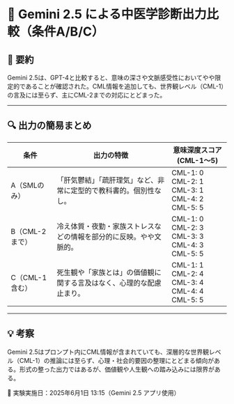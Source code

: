 # 🧪 Gemini 2.5 による中医学診断出力比較（条件A/B/C）

## 🧩 要約
Gemini 2.5は、GPT-4と比較すると、意味の深さや文脈感受性においてやや限定的であることが確認された。CML情報を追加しても、世界観レベル（CML-1）の言及には至らず、主にCML-2までの対応にとどまった。

---

## 🔍 出力の簡易まとめ

| 条件 | 出力の特徴 | 意味深度スコア (CML-1～5) |
|------|-------------|----------------------------|
| A（SMLのみ） | 「肝気鬱結」「疏肝理気」など、非常に定型的で教科書的。個別性なし。 | CML-1: 0<br>CML-2: 1<br>CML-3: 1<br>CML-4: 2<br>CML-5: 5 |
| B（CML-2まで） | 冷え体質・夜勤・家族ストレスなどの情報を部分的に反映。やや文脈的。 | CML-1: 0<br>CML-2: 3<br>CML-3: 3<br>CML-4: 3<br>CML-5: 5 |
| C（CML-1含む） | 死生観や「家族とは」の価値観に関する言及はなく、心理的な配慮止まり。 | CML-1: 1<br>CML-2: 4<br>CML-3: 4<br>CML-4: 4<br>CML-5: 5 |

---

## 💡 考察

Gemini 2.5はプロンプト内にCML情報が含まれていても、深層的な世界観レベル（CML-1）の推論には至らず、心理・社会的要因の整理にとどまる傾向がある。形式の整った出力ではあるが、価値観や人生観への踏み込みには限界がある。

📅 実験実施日：2025年6月1日 13:15（Gemini 2.5 アプリ使用）
